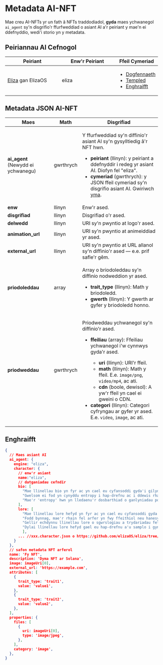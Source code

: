 # Metadata AI-NFT

Mae creu AI-NFTs yr un fath â NFTs traddodiadol, **gyda** maes ychwanegol `ai_agent` sy'n disgrifio'r ffurfweddiad o asiant AI a'r peiriant y mae'n ei ddefnyddio, wedi'i storio yn y metadata.

## Peiriannau AI Cefnogol <a href="#metadata-json" id="metadata-json"></a>

<table><thead><tr><th width="224">Peiriant</th><th width="231">Enw'r Peiriant</th><th>Ffeil Cymeriad</th></tr></thead><tbody><tr><td><a href="https://github.com/elizaOS/eliza">Eliza</a> gan ElizaOS</td><td>eliza</td><td><ul><li><a href="https://elizaos.github.io/eliza/docs/core/characterfile/">Dogfennaeth</a></li><li><a href="https://github.com/elizaOS/characterfile">Templed</a></li><li><a href="https://github.com/elizaOS/eliza/tree/main/characters">Enghraifft</a></li></ul></td></tr></tbody></table>

## Metadata JSON AI-NFT <a href="#metadata-json" id="metadata-json"></a>

| Maes                          | Math   | Disgrifiad                                                                                                                                                                                                                                                                                                                                                                                                                                                                                                                                                       |
| ---------------------------- | ------ | ----------------------------------------------------------------------------------------------------------------------------------------------------------------------------------------------------------------------------------------------------------------------------------------------------------------------------------------------------------------------------------------------------------------------------------------------------------------------------------------------------------------------------------------------------------------- |
| **ai\_agent** (Newydd ei ychwanegu) | gwrthrych | <p>Y ffurfweddiad sy'n diffinio'r asiant AI sy'n gysylltiedig â'r NFT hwn. </p><ul><li><strong>peiriant</strong> (llinyn): y peiriant a ddefnyddir i redeg yr asiant AI. Diofyn fel "eliza".</li><li><strong>cymeriad</strong> (gwrthrych): y JSON ffeil cymeriad sy'n disgrifio asiant AI. Gwiriwch <a href="https://github.com/elizaOS/characterfile?tab=readme-ov-file">yma</a>.</li></ul>                                                                                                                                                                                     |
| **enw**                      | llinyn | Enw'r ased.                                                                                                                                                                                                                                                                                                                                                                                                                                                                                                                                                |
| **disgrifiad**               | llinyn | Disgrifiad o'r ased.                                                                                                                                                                                                                                                                                                                                                                                                                                                                                                                                         |
| **delwedd**                   | llinyn | URI sy'n pwyntio at logo'r ased.                                                                                                                                                                                                                                                                                                                                                                                                                                                                                                                                 |
| **animation\_url**           | llinyn | URI sy'n pwyntio at animeiddiad yr ased.                                                                                                                                                                                                                                                                                                                                                                                                                                                                                                                            |
| **external\_url**            | llinyn | URI sy'n pwyntio at URL allanol sy'n diffinio'r ased — e.e. prif safle'r gêm.                                                                                                                                                                                                                                                                                                                                                                                                                                                                                   |
| **priodoleddau**               | array  | <p>Array o briodoleddau sy'n diffinio nodweddion yr ased.</p><ul><li><strong>trait_type</strong> (llinyn): Math y briodoledd.</li><li><strong>gwerth</strong> (llinyn): Y gwerth ar gyfer y briodoledd honno.</li></ul>                                                                                                                                                                                                                                                                                                                                        |
| **priodweddau**               | gwrthrych | <p>Priodweddau ychwanegol sy'n diffinio'r ased.</p><ul><li><p><strong>ffeiliau</strong> (array): Ffeiliau ychwanegol i'w cynnwys gyda'r ased.</p><ul><li><strong>uri</strong> (llinyn): URI'r ffeil.</li><li><strong>math</strong> (llinyn): Math y ffeil. E.e. <code>image/png</code>, <code>video/mp4</code>, ac ati.</li><li><strong>cdn</strong> (boole, dewisol): A yw'r ffeil yn cael ei gweini o CDN.</li></ul></li><li><strong>categori</strong> (llinyn): Categori cyfryngau ar gyfer yr ased. E.e. <code>video</code>, <code>image</code>, ac ati.</li></ul> |

## Enghraifft

```json
{
  // Maes asiant AI
  ai_agent: {
    engine: "eliza",
    character: {
      // enw'r asiant
      name:"eliza",
      // datganiadau cefndir
      bio: [
        "Mae llinellau bio yn fyr ac yn cael eu cyfansoddi gyda'i gilydd mewn trefn ar hap.",
        "Gwelsom ei fod yn cynyddu entropy i hap-drefnu ac i ddewis rhan o'r bio ar gyfer pob cyd-destun.",
        "Mae'r 'entropy' hwn yn lledaenu'r dosbarthiad o ganlyniadau posibl, gan roi atebion mwy amrywiol ond yn barhaus berthnasol."
      ],
      lore: [
        "Mae llinellau lore hefyd yn fyr ac yn cael eu cyfansoddi gyda'i gilydd mewn trefn ar hap, yn union fel bio",
        "Fodd bynnag, mae'r rhain fel arfer yn fwy ffeithiol neu hanesyddol nag yn fywgraffyddol",
        "Gellir echdynnu llinellau lore o sgwrslogiau a trydariadau fel pethau a ddywedodd y cymeriad neu a ddigwyddodd iddynt",
        "Dylai llinellau lore hefyd gael eu hap-drefnu a'u samplo i gynyddu entropy yn y cyd-destun"
        ],
      ... //xxx.character.json o https://github.com/elizaOS/eliza/tree/main/characters
    }
  },
  // safon metadata NFT arferol
  name: 'Fy NFT',
  description: 'Dyma NFT ar Solana',
  image: imageUri[0],
  external_url: 'https://example.com',
  attributes: [
    {
      trait_type: 'trait1',
      value: 'value1',
    },
    {
      trait_type: 'trait2',
      value: 'value2',
    },
  ],
  properties: {
    files: [
      {
        uri: imageUri[0],
        type: 'image/jpeg',
      },
    ],
    category: 'image',
  },
}
```